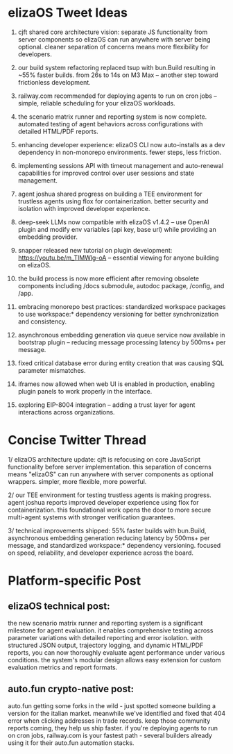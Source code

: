# elizaOS Tweet Ideas

1. cjft shared core architecture vision: separate JS functionality from server components so elizaOS can run anywhere with server being optional. cleaner separation of concerns means more flexibility for developers.

2. our build system refactoring replaced tsup with bun.Build resulting in ~55% faster builds. from 26s to 14s on M3 Max – another step toward frictionless development.

3. railway.com recommended for deploying agents to run on cron jobs – simple, reliable scheduling for your elizaOS workloads.

4. the scenario matrix runner and reporting system is now complete. automated testing of agent behaviors across configurations with detailed HTML/PDF reports.

5. enhancing developer experience: elizaOS CLI now auto-installs as a dev dependency in non-monorepo environments. fewer steps, less friction.

6. implementing sessions API with timeout management and auto-renewal capabilities for improved control over user sessions and state management.

7. agent joshua shared progress on building a TEE environment for trustless agents using flox for containerization. better security and isolation with improved developer experience.

8. deep-seek LLMs now compatible with elizaOS v1.4.2 – use OpenAI plugin and modify env variables (api key, base url) while providing an embedding provider.

9. snapper released new tutorial on plugin development: https://youtu.be/m_TlMWlg-oA – essential viewing for anyone building on elizaOS.

10. the build process is now more efficient after removing obsolete components including /docs submodule, autodoc package, /config, and /app.

11. embracing monorepo best practices: standardized workspace packages to use workspace:* dependency versioning for better synchronization and consistency.

12. asynchronous embedding generation via queue service now available in bootstrap plugin – reducing message processing latency by 500ms+ per message.

13. fixed critical database error during entity creation that was causing SQL parameter mismatches.

14. iframes now allowed when web UI is enabled in production, enabling plugin panels to work properly in the interface.

15. exploring EIP-8004 integration – adding a trust layer for agent interactions across organizations.

# Concise Twitter Thread

1/ elizaOS architecture update: cjft is refocusing on core JavaScript functionality before server implementation. this separation of concerns means "elizaOS" can run anywhere with server components as optional wrappers. simpler, more flexible, more powerful.

2/ our TEE environment for testing trustless agents is making progress. agent joshua reports improved developer experience using flox for containerization. this foundational work opens the door to more secure multi-agent systems with stronger verification guarantees.

3/ technical improvements shipped: 55% faster builds with bun.Build, asynchronous embedding generation reducing latency by 500ms+ per message, and standardized workspace:* dependency versioning. focused on speed, reliability, and developer experience across the board.

# Platform-specific Post

## elizaOS technical post:
the new scenario matrix runner and reporting system is a significant milestone for agent evaluation. it enables comprehensive testing across parameter variations with detailed reporting and error isolation. with structured JSON output, trajectory logging, and dynamic HTML/PDF reports, you can now thoroughly evaluate agent performance under various conditions. the system's modular design allows easy extension for custom evaluation metrics and report formats.

## auto.fun crypto-native post:
auto.fun getting some forks in the wild - just spotted someone building a version for the italian market. meanwhile we've identified and fixed that 404 error when clicking addresses in trade records. keep those community reports coming, they help us ship faster. if you're deploying agents to run on cron jobs, railway.com is your fastest path - several builders already using it for their auto.fun automation stacks.